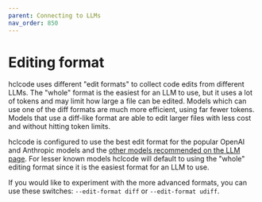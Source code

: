 ```yaml
---
parent: Connecting to LLMs
nav_order: 850
---
```


# Editing format

hclcode uses different "edit formats" to collect code edits from different LLMs.
The "whole" format is the easiest for an LLM to use, but it uses a lot of tokens
and may limit how large a file can be edited.
Models which can use one of the diff formats are much more efficient,
using far fewer tokens.
Models that use a diff-like format are able to 
edit larger files with less cost and without hitting token limits.

hclcode is configured to use the best edit format for the popular OpenAI and Anthropic models
and the [other models recommended on the LLM page](https://hclcode.chat/docs/llms.html).
For lesser known models hclcode will default to using the "whole" editing format
since it is the easiest format for an LLM to use.

If you would like to experiment with the more advanced formats, you can
use these switches: `--edit-format diff` or `--edit-format udiff`.
